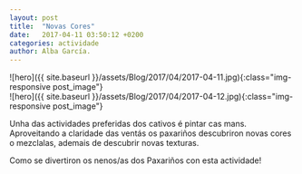 ```yaml
---
layout: post
title:  "Novas Cores"
date:   2017-04-11 03:50:12 +0200
categories: actividade
author: Alba García.
---
```

![hero]({{ site.baseurl }}/assets/Blog/2017/04/2017-04-11.jpg){:class="img-responsive post_image"}
<br>
![hero]({{ site.baseurl }}/assets/Blog/2017/04/2017-04-12.jpg){:class="img-responsive post_image"}
<br>

Unha das actividades preferidas dos cativos é pintar cas mans. 
Aproveitando a claridade das ventás os paxariños descubriron novas cores o mezclalas, ademais de descubrir novas texturas.

Como se divertiron os nenos/as dos Paxariños con esta actividade!








